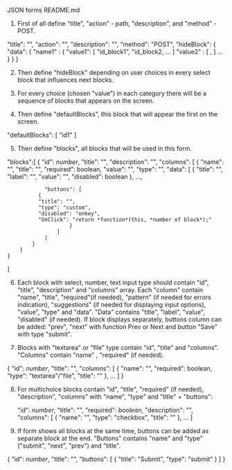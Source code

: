 JSON forms README.md

1. First of all define "title", "action" - path, "description",  and "method" - POST.


  "title": "",
  "action": "",
  "description": "",
  "method": "POST",
  "hideBlock": {
  "data": {
    "name1" : {
        "value1": [ "id_block1", "id_block2, ... ]
        "value2" : [ , ]
        ...
    }
  }
}


2. Then define "hideBlock" depending on user choices in every select block that influences next blocks.



3. For every choice (chosen "value") in each category there will be a sequence of blocks that appears on the screen.


4. Then define "defaultBlocks", this block that will appear the first on the screen.

"defaultBlocks": [
          "id1"
        ]

5. Then define "blocks", all blocks that will be used in this form.


 "blocks":[
        {
            "id": *number*,
            "title": "",
            "description": "",
            "columns": [
              {
                "name": "",
                "title": "",
                "required": boolean,
                "value": "",
                "type": "",
                "data": [
                  {
                    "title": "",
                    "label": "",
                    "value": "",
                    "disabled": boolean
                  }, 
                  ...,

                "buttons": [
              {
              "title": "",
              "type": "custom",
              "disabled": "onkey",
              "OnClick": "return *function*(this, *number of block*);"
                        }
                    ]
                ]
            }
        ]
    }
]

6. Each block with select, number, text input type should contain "id", "title", "description" and "columns" array. 
Each "column" contain "name", "title", "required"(if needed), "pattern" (if needed for errors indication), "suggestions" (if needed for displaying input options), "value", "type" and "data". "Data" contains "title", "label", "value", "disabled" (if needed). 
If block displays separately, buttons column can be added: "prev", "next" with function Prev or Next and button "Save" with type "submit".

7. Blocks with "textarea" or "file" type contain "id", "title" and "columns". "Columns" contain "name" , "required" (if needed).

{
                "id": *number*,
                "title": "",
                "columns": [
                  {
                    "name": "",
                    "required": boolean,
                    "type": "textarea"/"file",
                    "title": ""
                  },
                    ...
                ]
                }

8. For multichoice blocks contain "id", "title", "required" (if needed), "description", "columns" with "name", "type" and "title" + "buttons":

    "id": *number*,
    "title": "",
    "required": *boolean*,
    "description": "",
    "columns": [
      {
        "name": "",
        "type": "checkbox",
        "title": ""
      },
      ...
    ]

9. If form shows all blocks at the same time, buttons can be added as separate block at the end. "Buttons" contains "name" and "type" ("submit", "next", "prev") and "title".

{
                "id": *number*,
                "title": "",
                "buttons": [
                      {
                        "title": "Submit",
                        "type": "submit"
                      }
                ]
              }